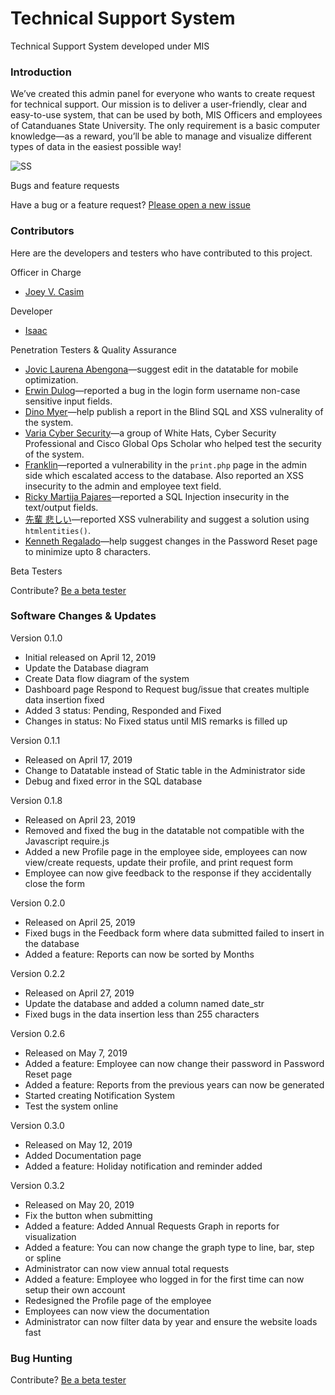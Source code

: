 # Technical Support System
Technical Support System developed under MIS

### Introduction

We’ve created this admin panel for everyone who wants to create request for technical support. Our mission is to deliver a user-friendly, clear and easy-to-use system, that can be used by both, MIS Officers and employees of Catanduanes State University. The only requirement is a basic computer knowledge—as a reward, you’ll be able to manage and visualize different types of data in the easiest possible way!

![SS](https://github.com/isaacdarcilla/SYSCSU/blob/master/5.png)

Bugs and feature requests

Have a bug or a feature request? [Please open a new issue](https://github.com/isaacdarcilla/SYSCSU/issues/new)

### Contributors
Here are the developers and testers who have contributed to this project.

Officer in Charge

* [Joey V.  Casim](https://www.facebook.com)

Developer

* [Isaac](https://www.facebook.com/isaacdarcilla)

Penetration Testers & Quality Assurance
                        <ul>
                          <li><a href="https://www.facebook.com/jovicabengona?refid=18&__tn__=R">Jovic Laurena Abengona</a>—suggest edit in the datatable for mobile optimization.</li>
                          <li><a href="https://www.facebook.com/tagapandan?refid=18&__tn__=R">Erwin Dulog</a>—reported a bug in the login form username non-case sensitive input fields. </li>
                          <li><a href="https://www.facebook.com/dinom.myer?refid=18&__tn__=R">Dino Myer</a>—help publish a report in the Blind SQL and XSS vulnerality of the system</a>.</li>
                          <li><a href="https://www.facebook.com/variacyberorg/?__tn__=R">Varia Cyber Security</a>—a group of White Hats, Cyber Security Professional and Cisco Global Ops Scholar who helped test the security of the system.</li>
                          <li><a href="https://www.facebook.com/frnklnsrrno?__tn__=R">Franklin</a>—reported a vulnerability in the <code>print.php</code> page in the admin side which escalated access to the database. Also reported an XSS insecurity to the admin and employee text field.</li>
                          <li><a href="https://www.facebook.com/pajares.rickyboy?refid=18&__tn__=R">Ricky Martija Pajares</a>—reported a SQL Injection insecurity in the text/output fields.</li>
                          <li><a href="https://www.facebook.com/lazydeveloper.ph?refid=18&__tn__=R">先輩 悲しい</a>—reported XSS vulnerability and suggest a solution using <code>htmlentities()</code>.</li>
                          <li><a href="https://www.facebook.com/kenneth.regalado?refid=18&__tn__=R">Kenneth Regalado</a>—help suggest changes in the Password Reset page to minimize upto 8 characters.</li>
                        </ul>                 Beta Testers

Contribute? [Be a beta tester](http://tsrf.epageant.x10.bz)

### Software Changes & Updates

Version 0.1.0
* Initial released on April 12, 2019
* Update the Database diagram
* Create Data flow diagram of the system
* Dashboard page Respond to Request bug/issue that creates multiple data insertion fixed
* Added 3 status: Pending, Responded and Fixed
* Changes in status: No Fixed status until MIS remarks is filled up

Version 0.1.1
* Released on April 17, 2019
* Change to Datatable instead of Static table in the Administrator side
* Debug and fixed error in the SQL database

Version 0.1.8
* Released on April 23, 2019
* Removed and fixed the bug in the datatable not compatible with the Javascript require.js
* Added a new Profile page in the employee side, employees can now view/create requests, update their profile, and print request form
* Employee can now give feedback to the response if they accidentally close the form

Version 0.2.0
* Released on April 25, 2019
* Fixed bugs in the Feedback form where data submitted failed to insert in the database
* Added a feature: Reports can now be sorted by Months

Version 0.2.2
* Released on April 27, 2019
* Update the database and added a column named date_str
* Fixed bugs in the data insertion less than 255 characters

Version 0.2.6
* Released on May 7, 2019
* Added a feature: Employee can now change their password in Password Reset page
* Added a feature: Reports from the previous years can now be generated
* Started creating Notification System
* Test the system online

Version 0.3.0 
* Released on May 12, 2019
* Added Documentation page
* Added a feature: Holiday notification and reminder added

Version 0.3.2
* Released on May 20, 2019
* Fix the button when submitting
* Added a feature: Added Annual Requests Graph in reports for visualization
* Added a feature: You can now change the graph type to line, bar, step or spline
* Administrator can now view annual total requests
* Added a feature: Employee who logged in for the first time can now setup their own account
* Redesigned the Profile page of the employee
* Employees can now view the documentation
* Administrator can now filter data by year and ensure the website loads fast

### Bug Hunting

Contribute? [Be a beta tester](http://tsrf.epageant.x10.bz)
